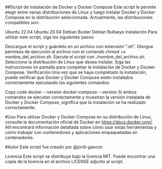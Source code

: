 ##Script de instalación de Docker y Docker Compose
Este script le permite elegir entre varias distribuciones de Linux y luego instalar Docker y Docker Compose en la distribución seleccionada. Actualmente, las distribuciones compatibles son:

Ubuntu 22.04
Ubuntu 20.04
Debian Buster
Debian Bullseye
Instalación
Para utilizar este script, siga los siguientes pasos:

Descargue el script y guárdelo en un archivo con extensión ".sh".
Otorgue permisos de ejecución al archivo con el comando chmod +x nombre_del_archivo.sh.
Ejecute el script con ./nombre_del_archivo.sh.
Seleccione la distribución de Linux que desea instalar.
Siga las instrucciones en pantalla para completar la instalación de Docker y Docker Compose.
Verificación
Una vez que se haya completado la instalación, puede verificar que Docker y Docker Compose estén instalados correctamente ejecutando los siguientes comandos:

Copy code
docker --version
docker-compose --version
Si ambos comandos se ejecutan correctamente y muestran la versión instalada de Docker y Docker Compose, significa que la instalación se ha realizado correctamente.

#Uso
Para utilizar Docker y Docker Compose en su distribución de Linux, consulte la documentación oficial de Docker en https://docs.docker.com/. Allí encontrará información detallada sobre cómo usar estas herramientas y cómo trabajar con contenedores y aplicaciones empaquetadas en contenedores.

#Autor
Este script fue creado por @jordi-gascon

Licencia
Este script se distribuye bajo la licencia MIT. Puede encontrar una copia de la licencia en el archivo LICENSE adjunto al script.